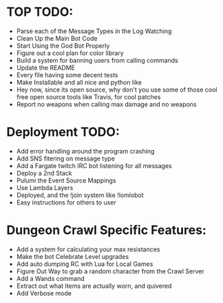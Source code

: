 TOP TODO:
=========
  - Parse each of the Message Types in the Log Watching
  - Clean Up the Main Bot Code
  - Start Using the God Bot Properly
  - Figure out a cool plan for color library
  - Build a system for banning users from calling commands
  - Update the README
  - Every file having some decent tests
  - Make Installable and all nice and python like
  - Hey now, since its open source, why don't you use some of those cool
    free open source tools like Travis, for cool patches
  - Report no weapons when calling max damage and no weapons


Deployment TODO:
================
  - Add error handling around the program crashing
  - Add SNS fitering on message type
  - Add a Fargate twitch IRC bot listening for all messages
  - Deploy a 2nd Stack
  - Pulumi the Event Source Mappings
  - Use Lambda Layers
  - Deployed, and the !join system like !lomlobot
  - Easy instructions for others to user


Dungeon Crawl Specific Features:
================================
  - Add a system for calculating your max resistances
  - Make the bot Celebrate Level upgrades
  - Add auto dumping RC with Lua for Local Games
  - Figure Out Way to grab a random character from the Crawl Server
  - Add a Wands command
  - Extract out what Items are actually worn, and quivered
  - Add Verbose mode
